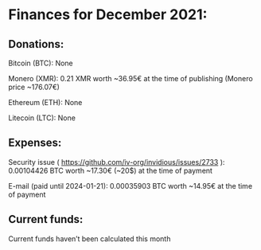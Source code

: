 # Finances for December 2021:


## Donations:

Bitcoin (BTC): None

Monero (XMR): 0.21 XMR worth ~36.95€ at the time of publishing (Monero price ~176.07€)

Ethereum (ETH): None

Litecoin (LTC): None


## Expenses:

Security issue ( https://github.com/iv-org/invidious/issues/2733 ): 0.00104426 BTC worth ~17.30€ (~20$) at the time of payment

E-mail (paid until 2024-01-21): 0.00035903 BTC worth ~14.95€ at the time of payment


## Current funds:

Current funds haven’t been calculated this month
